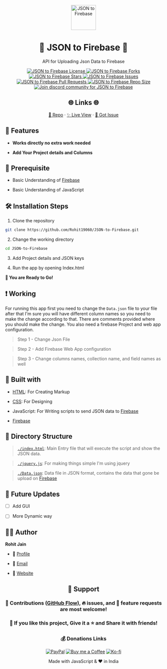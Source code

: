 <p align="center">
  <a href="https://rohit19060.github.io/JSON-to-Firebase/" title="JSON to Firebase">
    <img src="https://kingtechnologies.in/assets/images/logo.png" width="80px" alt="JSON to Firebase"/>
  </a>
</p>
<h1 align="center">🌟 JSON to Firebase 🌟</h1>
<p align="center">API for Uploading Json Data to Firebase</p>

<p align="center">
<a href="https://github.com/Rohit19060/JSON-to-Firebase/blob/master/LICENSE" title="License">
<img src="https://img.shields.io/github/license/Rohit19060/JSON-to-Firebase?label=License&logo=Github&style=flat-square" alt="JSON to Firebase License"/>
</a>
<a href="https://github.com/Rohit19060/JSON-to-Firebase/fork" title="Forks">
<img src="https://img.shields.io/github/forks/Rohit19060/JSON-to-Firebase?label=Forks&logo=Github&style=flat-square" alt="JSON to Firebase Forks"/>
</a>
<a href="https://github.com/Rohit19060/JSON-to-Firebase/stargazers" title="Stars">
<img src="https://img.shields.io/github/stars/Rohit19060/JSON-to-Firebase?label=Stars&logo=Github&style=flat-square" alt="JSON to Firebase Stars"/>
</a>
<a href="https://github.com/Rohit19060/JSON-to-Firebase/issues" title="Issues">
<img src="https://img.shields.io/github/issues/Rohit19060/JSON-to-Firebase?label=Issues&logo=Github&style=flat-square" alt="JSON to Firebase Issues"/>
</a>
<a href="https://github.com/Rohit19060/JSON-to-Firebase/pulls" title="Pull Requests">
<img src="https://img.shields.io/github/issues-pr/Rohit19060/JSON-to-Firebase?label=Pull%20Requests&logo=Github&style=flat-square" alt="JSON to Firebase Pull Requests"/>
</a>
<a href="https://github.com/Rohit19060/JSON-to-Firebase" title="Repo Size">
<img src="https://img.shields.io/github/repo-size/Rohit19060/JSON-to-Firebase?label=Repo%20Size&logo=Github&style=flat-square" alt="JSON to Firebase Repo Size"/>
</a>
<a href="https://discord.gg/2wpHNSjwm2" title="Join King Tech's Community">
<img src="https://img.shields.io/discord/737854816402800690?color=%236d82cb&label=Join%20Community&logo=discord&logoColor=%23FFFFFF&style=flat-square" alt="Join discord community for JSON to Firebase"/>
</a>
</p>

<h2 align="center">🌐 Links 🌐</h2>
<p align="center">
    <a href="https://github.com/Rohit19060/JSON-to-Firebase" title="JSON to Firebase Repo">📂 Repo</a>
    ·
    <a href="https://rohit19060.github.io/JSON-to-Firebase/" title="Visit">✨ Live View</a>
    ·
    <a href="https://github.com/Rohit19060/JSON-to-Firebase/issues/new/choose" title="🐛Report Bug/🎊Request Feature">🚀 Got Issue</a>
</p>

## 🚀 Features

- **Works directly no extra work needed**

- **Add Your Project details and Columns**

## 🦋 Prerequisite

- Basic Understanding of [Firebase](https://firebase.google.com/ "Firebase")

- Basic Understanding of JavaScript

## 🛠️ Installation Steps

1. Clone the repository

```Bash
git clone https://github.com/Rohit19060/JSON-to-Firebase.git
```

2. Change the working directory

```Bash
cd JSON-to-Firebase
```

3. Add Project details and JSON keys

4. Run the app by opening Index.html

**🎇 You are Ready to Go!**

## ❗ Working

For running this app first you need to change the `Data.json` file to your file after that I'm sure you will have different column names so you need to make the change according to that. There are comments provided where you should make the change. You also need a firebase Project and web app configuration.

> Step 1 - Change Json File

> Step 2 - Add Firebase Web App configuration

> Step 3 - Change columns names, collection name, and field names as well

## 👷 Built with

- [HTML](https://youtu.be/JHv2jmnrLlA "HTML - First Step Towards Web Development"): For Creating Markup

- [CSS](https://youtu.be/d1tP7ow7HbQ "CSS - Second Step Towards Web Development"): For Designing

- JavaScript: For Writing scripts to send JSON data to [Firebase](https://firebase.google.com/ "Firebase")

- [Firebase](https://firebase.google.com/ "Firebase")

## 📂 Directory Structure

> [`./index.html`](https://github.com/Rohit19060/JSON-to-Firebase/blob/main/index.html "JSON to Firebase"): Main Entry file that will execute the script and show the JSON data.

> [`./jquery.js`](https://github.com/Rohit19060/JSON-to-Firebase/blob/main/jquery.js "jQuery"): For making things simple I'm using jquery

> [`./Data.json`](https://github.com/Rohit19060/JSON-to-Firebase/blob/main/Data.json "Data"): Data file in JSON format, contains the data that gone be upload on [Firebase](https://firebase.google.com/ "Firebase")

## 🎊 Future Updates

- [ ] Add GUI

- [ ] More Dynamic way

## 🧑🏻 Author

**Rohit Jain**

- 🌌 [Profile](https://github.com/Rohit19060 "Rohit Jain")

- 🏮 [Email](mailto:rohitjain19060@gmail.com?subject=Hi%20from%20JSON%20to%20Firebase "Hi!")

- 🦁 [Website](https://kingtechnologies.in "Welcome")

<h2 align="center">🤝 Support</h2>

<h3 align="center">🎀 Contributions (<a href="https://guides.github.com/introduction/flow"  title="GitHub flow">GitHub Flow</a>), 🔥 issues, and 🥮 feature requests are most welcome!</h3>

<h3 align="center">💙 If you like this project, Give it a ⭐ and Share it with friends!</h3>
<h3 align="center">💰 Donations Links</h3>
<p align="center">
<a href="https://www.paypal.me/kingrohitJ" title="PayPal"><img src="https://kingtechnologies.in/assets/images/paypal.png" alt="PayPal"/></a>
<a href="https://www.buymeacoffee.com/rohitjain" title="Buy me a Coffee"><img src="https://kingtechnologies.in/assets/images/coffee.png" alt="Buy me a Coffee"/></a>
<a href="https://ko-fi.com/rohitjain" title="Ko-fi"><img src="https://kingtechnologies.in/assets/images/kofi.png" alt="Ko-fi"/></a>
</p>

<p align="center">Made with JavaScript & ❤️ in India</p>
